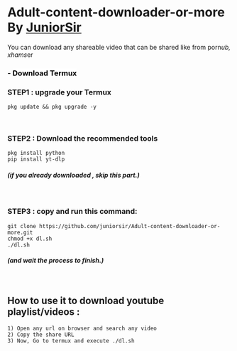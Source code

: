 # Adult-content-downloader-or-more By <a href="https://github.com/juniorsir"> JuniorSir </a>
You can download any shareable video that can be shared like from porn*ub, xhams*er
 

### - <a href="https://f-droid.org/repo/com.termux_1000.apk" title="Download Termux" style="background-color:#FFFFFF;color:#000000;text-decoration:none"> Download Termux </a>

### STEP1 : upgrade your Termux 

```shell
pkg update && pkg upgrade -y
```
<br>

### STEP2 : Download the recommended tools 

```shell
pkg install python
pip install yt-dlp
```

##### (if you already downloaded , skip this part.)

<br>

### STEP3 : copy and run this command:

```shell
git clone https://github.com/juniorsir/Adult-content-downloader-or-more.git
chmod +x dl.sh
./dl.sh
```

##### (and wait the process to finish.)

<br>

## How to use it to download youtube playlist/videos : 


```
1) Open any url on browser and search any video 
2) Copy the share URL 
3) Now, Go to termux and execute ./dl.sh
```
